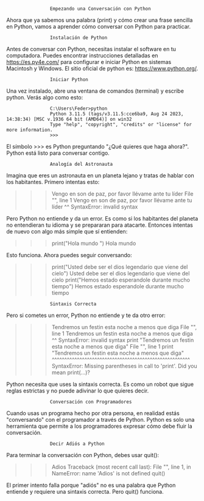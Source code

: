                     Empezando una Conversación con Python

Ahora que ya sabemos una palabra (print) y cómo crear una frase sencilla en Python, vamos a aprender cómo conversar con Python para practicar.

                    Instalación de Python

Antes de conversar con Python, necesitas instalar el software en tu computadora. Puedes encontrar instrucciones detalladas en https://es.py4e.com/ para configurar e iniciar Python en sistemas Macintosh y Windows. El sitio oficial de python es: https://www.python.org/.


                    Iniciar Python

Una vez instalado, abre una ventana de comandos (terminal) y escribe python. Verás algo como esto:

                    C:\Users\Feder>python
                    Python 3.11.5 (tags/v3.11.5:cce6ba9, Aug 24 2023, 14:38:34) [MSC v.1936 64 bit (AMD64)] on win32
                    Type "help", "copyright", "credits" or "license" for more information.
                    >>>

El símbolo >>> es Python preguntando "¿Qué quieres que haga ahora?". Python está listo para conversar contigo.


                    Analogía del Astronauta

Imagina que eres un astronauta en un planeta lejano y tratas de hablar con los habitantes. Primero intentas esto:


>>> Vengo en son de paz, por favor llévame ante tu líder
File "<stdin>", line 1
Vengo en son de paz, por favor llévame ante tu líder
    ^^
SyntaxError: invalid syntax


Pero Python no entiende y da un error. Es como si los habitantes del planeta no entendieran tu idioma y se prepararan para atacarte. Entonces intentas de nuevo con algo más simple que sí entienden:

>>> print("Hola mundo ")
Hola mundo


Esto funciona. Ahora puedes seguir conversando:

>>> print("Usted debe ser el dios legendario que viene del cielo")
Usted debe ser el dios legendario que viene del cielo
>>> print("Hemos estado esperandole durante mucho tiempo")
Hemos estado esperandole durante mucho tiempo
>>>


                    Sintaxis Correcta

Pero si cometes un error, Python no entiende y te da otro error:

>>> Tendremos un festin esta noche a menos que diga
  File "<stdin>", line 1
    Tendremos un festin esta noche a menos que diga
              ^^
SyntaxError: invalid syntax
>>> print "Tendremos un festin esta noche a menos que diga"
  File "<stdin>", line 1
    print "Tendremos un festin esta noche a menos que diga"
    ^^^^^^^^^^^^^^^^^^^^^^^^^^^^^^^^^^^^^^^^^^^^^^^^^^^^^^^
SyntaxError: Missing parentheses in call to 'print'. Did you mean print(...)?
>>>


Python necesita que uses la sintaxis correcta. Es como un robot que sigue reglas estrictas y no puede adivinar lo que quieres decir.


                    Conversación con Programadores

Cuando usas un programa hecho por otra persona, en realidad estás "conversando" con el programador a través de Python. Python es solo una herramienta que permite a los programadores expresar cómo debe fluir la conversación.


                    Decir Adiós a Python

Para terminar la conversación con Python, debes usar quit():

>>> Adios
Traceback (most recent call last):
  File "<stdin>", line 1, in <module>
NameError: name 'Adios' is not defined
>>> quit()

El primer intento falla porque "adiós" no es una palabra que Python entiende y requiere una sintaxis correcta. Pero quit() funciona.